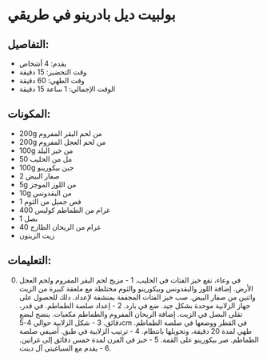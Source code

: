 # بولبيت ديل بادرينو في طريقي #

## التفاصيل:
* يقدم: 4 أشخاص
* وقت التحضير: 15 دقيقة
* وقت الطهي: 60 دقيقة
* الوقت الإجمالي: 1 ساعة 15 دقيقة

## المكونات:
* 200g من لحم البقر المفروم
* 200g من لحم العجل المفروم
* 100g من خبز البلد
* 50 مل من الحليب
* 100g جبن بيكورينو
* 2 صفار البيض
* 5g من اللوز الموجز
* 10g من البقدونس
* 1 فص جميل من الثوم
* 400 غرام من الطماطم كوليس
* 1 بصل
* 40 غرام من الريحان الطازج
* زيت الزيتون

## التعليمات:
0. في وعاء، نقع خبز الفتات في الحليب.
1 - مزيج لحم البقر المفروم ولحم العجل الأرض. إضافة اللوز والبقدونس وبيكورينو والثوم مختلطة مع ملعقة كبيرة من الزيت واثنين من صفار البيض. صب خبز الفتات المجففة بمنشفة لإعداد. دلك للحصول على جهاز الزلابية موحدة بشكل جيد. ضع في بارد.
2 - إعداد صلصة الطماطم. في قدر، تقلى البصل في الزيت. إضافة الريحان المفروم والطماطم مكعبات. ينضج لبضع دقائق.
3 - شكل الزلابية حوالي 4-5cm في القطر ووضعها في صلصة الطماطم. طهي لمدة 20 دقيقة، وتحويلها بانتظام.
4 - ترتيب الزلابية في طبق. أضيفي صلصة الطماطم. صر بيكورينو على القمة.
5 - خبز في الفرن لمدة خمس دقائق إلى غراتين.
6 - يقدم مع السباغيتي آل دينت.